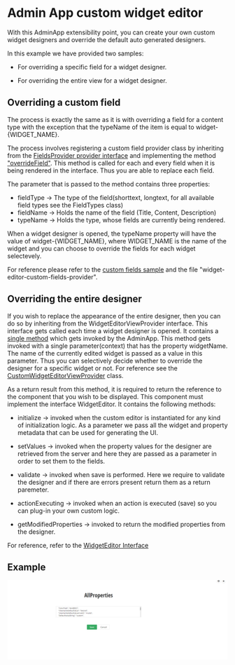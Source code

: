 # Admin App custom widget editor

With this AdminApp extensibility point, you can create your own custom widget designers and override the default auto generated designers.

In this example we have provided two samples:

* For overriding a specific field for a widget designer.

* For overriding the entire view for a widget designer.

## Overriding a custom field

The process is exactly the same as it is with overriding a field for a content type with the exception that the typeName of the item is equal to widget-{WIDGET_NAME}.

The process involves registering a custom field provider class by inheriting from the [FieldsProvider provider interface](http://admin-app-extensions-docs.sitefinity.site/interfaces/fieldsprovider.html) and implementing the method ["overrideField"](http://admin-app-extensions-docs.sitefinity.site/interfaces/fieldsprovider.html#overridefield). This method is called for each and every field when it is being rendered in the interface. Thus you are able to replace each field.

 The parameter that is passed to the method contains three properties:

* fieldType -> The type of the field(shorttext, longtext, for all available field types see the FieldTypes class)
* fieldName -> Holds the name of the field (Title, Content, Description)
* typeName -> Holds the type, whose fields are currently being rendered.

When a widget designer is opened, the typeName property will have the value of widget-{WIDGET_NAME}, where WIDGET_NAME is the name of the widget and you can choose to override the fields for each widget selectevely.

For reference please refer to the [custom fields sample](../custom-fields/README.md) and the file "widget-editor-custom-fields-provider".

## Overriding the entire designer

If you wish to replace the appearance of the entire designer, then you can do so by inheriting from the WidgetEditorViewProvider interface. This interface gets called each time a widget designer is opened. It contains a [single method](http://admin-app-extensions-docs.sitefinity.site/interfaces/custom-widget-editor-view-provider.html#overrideView) which gets invoked by the AdminApp. This method gets invoked with a single parameter(context) that has the property widgetName. The name of the currently edited widget is passed as a value in this parameter. Thus you can selectively decide whether to override the designer for a specific widget or not. For reference see the [CustomWidgetEditorViewProvider](http://admin-app-extensions-docs.sitefinity.site/interfaces/custom-widget-editor-view-provider.html) class.

As a return result from this method, it is required to return the reference to the component that you wish to be displayed. This component must implement the interface WidgetEditor. It contains the following methods:

* initialize -> invoked when the custom editor is instantiated for any kind of initialization logic. As a parameter we pass all the widget and property metadata that can be used for generating the UI.

* setValues -> invoked when the property values for the designer are retrieved from the server and here they are passed as a parameter in order to set them to the fields.

* validate -> invoked when save is performed. Here we require to validate the designer and if there are errors present return them as a return paremeter.

* actionExecuting -> invoked when an action is executed (save) so you can plug-in your own custom logic.

* getModifiedProperties -> invoked to return the modified properties from the designer.

For reference, refer to the [WidgetEditor Interface](http://admin-app-extensions-docs.sitefinity.site/interfaces/widgeteditor.html)

## Example

![Widget Designer](./../assets/widget-designer.PNG)
